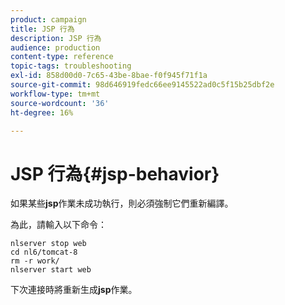 ```yaml
---
product: campaign
title: JSP 行為
description: JSP 行為
audience: production
content-type: reference
topic-tags: troubleshooting
exl-id: 858d00d0-7c65-43be-8bae-f0f945f71f1a
source-git-commit: 98d646919fedc66ee9145522ad0c5f15b25dbf2e
workflow-type: tm+mt
source-wordcount: '36'
ht-degree: 16%

---
```


# JSP 行為{#jsp-behavior}

如果某些&#x200B;**jsp**&#x200B;作業未成功執行，則必須強制它們重新編譯。

為此，請輸入以下命令：

```
nlserver stop web
cd nl6/tomcat-8
rm -r work/
nlserver start web
```

下次連接時將重新生成&#x200B;**jsp**&#x200B;作業。

